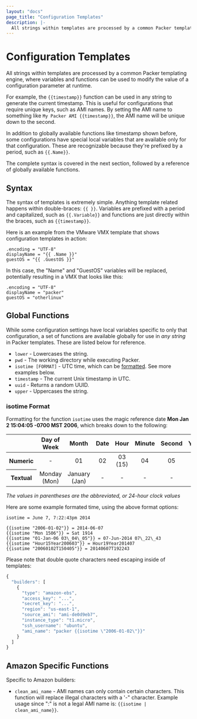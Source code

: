 ```yaml
---
layout: "docs"
page_title: "Configuration Templates"
description: |-
  All strings within templates are processed by a common Packer templating engine, where variables and functions can be used to modify the value of a configuration parameter at runtime.
---
```


# Configuration Templates

All strings within templates are processed by a common Packer templating
engine, where variables and functions can be used to modify the value of
a configuration parameter at runtime.

For example, the `{{timestamp}}` function can be used in any string to
generate the current timestamp. This is useful for configurations that require
unique keys, such as AMI names. By setting the AMI name to something like
`My Packer AMI {{timestamp}}`, the AMI name will be unique down to the second.

In addition to globally available functions like timestamp shown before,
some configurations have special local variables that are available only
for that configuration. These are recognizable because they're prefixed by
a period, such as `{{.Name}}`.

The complete syntax is covered in the next section, followed by a reference
of globally available functions.

## Syntax

The syntax of templates is extremely simple. Anything template related
happens within double-braces: `{{ }}`. Variables are prefixed with a period
and capitalized, such as `{{.Variable}}` and functions are just directly
within the braces, such as `{{timestamp}}`.

Here is an example from the VMware VMX template that shows configuration
templates in action:

```liquid
.encoding = "UTF-8"
displayName = "{{ .Name }}"
guestOS = "{{ .GuestOS }}"
```

In this case, the "Name" and "GuestOS" variables will be replaced, potentially
resulting in a VMX that looks like this:

```liquid
.encoding = "UTF-8"
displayName = "packer"
guestOS = "otherlinux"
```

## Global Functions

While some configuration settings have local variables specific to only that
configuration, a set of functions are available globally for use in _any string_
in Packer templates. These are listed below for reference.

* `lower` - Lowercases the string.
* `pwd` - The working directory while executing Packer.
* `isotime [FORMAT]` - UTC time, which can be [formatted](http://golang.org/pkg/time/#example_Time_Format).
   See more examples below.
* `timestamp` - The current Unix timestamp in UTC.
* `uuid` - Returns a random UUID.
* `upper` - Uppercases the string.

### isotime Format

Formatting for the function `isotime` uses the magic reference date
**Mon Jan 2 15:04:05 -0700 MST 2006**, which breaks down to the following:

<div class="table-responsive">
<table class="table table-bordered table-condensed">
<thead>
<tr>
<th></th>
<th align="center">Day of Week</th>
<th align="center">Month</th>
<th align="center">Date</th>
<th align="center">Hour</th>
<th align="center">Minute</th>
<th align="center">Second</th>
<th align="center">Year</th>
<th align="center">Timezone</th>
</tr>
</thead>
<tr>
<th>Numeric</th>
<td align="center">-</td>
<td align="center">01</td>
<td align="center">02</td>
<td align="center">03 (15)</td>
<td align="center">04</td>
<td align="center">05</td>
<td align="center">06</td>
<td align="center">-0700</td>
</tr>
<tr>
<th>Textual</th>
<td align="center">Monday (Mon)</td>
<td align="center">January (Jan)</td>
<td align="center">-</td>
<td align="center">-</td>
<td align="center">-</td>
<td align="center">-</td>
<td align="center">-</td>
<td align="center">MST</td>
</tr>
</table>
</div>

 _The values in parentheses are the abbreviated, or 24-hour clock values_

 Here are some example formated time, using the above format options:

```liquid
isotime = June 7, 7:22:43pm 2014

{{isotime "2006-01-02"}} = 2014-06-07
{{isotime "Mon 1506"}} = Sat 1914
{{isotime "01-Jan-06 03\_04\_05"}} = 07-Jun-2014 07\_22\_43
{{isotime "Hour15Year200603"}} = Hour19Year201407
{{isotime "20060102T150405"}} = 20140607T192243
```

Please note that double quote characters need escaping inside of templates:

```javascript
{
  "builders": [
    {
      "type": "amazon-ebs",
      "access_key": "...",
      "secret_key": "...",
      "region": "us-east-1",
      "source_ami": "ami-de0d9eb7",
      "instance_type": "t1.micro",
      "ssh_username": "ubuntu",
      "ami_name": "packer {{isotime \"2006-01-02\"}}"
    }
  ]
}
```

## Amazon Specific Functions

Specific to Amazon builders:

* ``clean_ami_name`` - AMI names can only contain certain characters. This
  function will replace illegal characters with a '-" character. Example usage
  since ":" is not a legal AMI name is: `{{isotime | clean_ami_name}}`.
